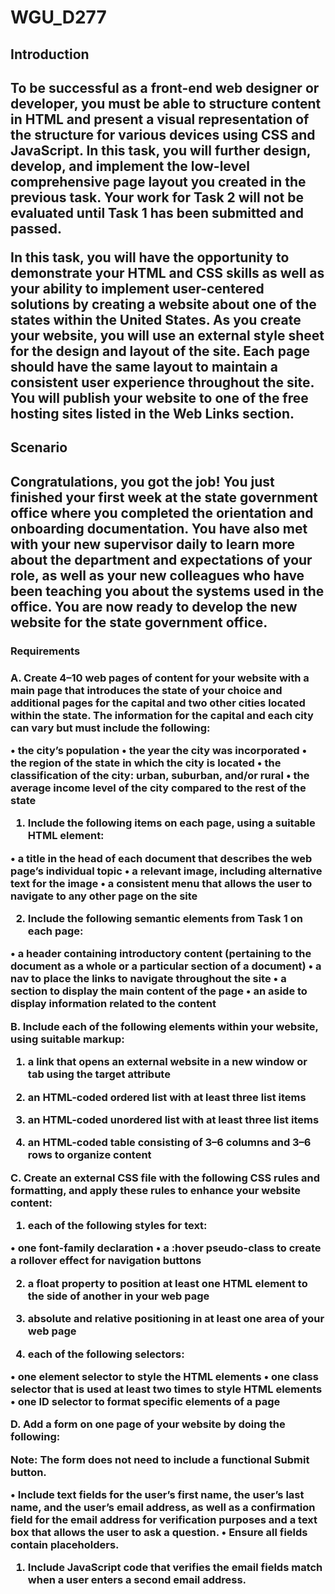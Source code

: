 # WGU_D277

<h2>Introduction<h2>
To be successful as a front-end web designer or developer, you must be able to structure content in HTML and present a visual representation of the structure for various devices using CSS and JavaScript. In this task, you will further design, develop, and implement the low-level comprehensive page layout you created in the previous task. Your work for Task 2 will not be evaluated until Task 1 has been submitted and passed.

In this task, you will have the opportunity to demonstrate your HTML and CSS skills as well as your ability to implement user-centered solutions by creating a website about one of the states within the United States. As you create your website, you will use an external style sheet for the design and layout of the site. Each page should have the same layout to maintain a consistent user experience throughout the site. You will publish your website to one of the free hosting sites listed in the Web Links section.

<h2>Scenario<h2>
Congratulations, you got the job! You just finished your first week at the state government office where you completed the orientation and onboarding documentation. You have also met with your new supervisor daily to learn more about the department and expectations of your role, as well as your new colleagues who have been teaching you about the systems used in the office. You are now ready to develop the new website for the state government office.

<h3>Requirements<h3>

A.  Create 4–10 web pages of content for your website with a main page that introduces the state of your choice and additional pages for the capital and two other cities located within the state. The information for the capital and each city can vary but must include the following:

•   the city’s population
•   the year the city was incorporated
•   the region of the state in which the city is located
•   the classification of the city: urban, suburban, and/or rural
•   the average income level of the city compared to the rest of the state

1.  Include the following items on each page, using a suitable HTML element:

•   a title in the head of each document that describes the web page’s individual topic
•   a relevant image, including alternative text for the image
•   a consistent menu that allows the user to navigate to any other page on the site

2.  Include the following semantic elements from Task 1 on each page:

•   a header containing introductory content (pertaining to the document as a whole or a particular section of a document)
•   a nav to place the links to navigate throughout the site
•   a section to display the main content of the page
•   an aside to display information related to the content

B.  Include each of the following elements within your website, using suitable markup:

1.  a link that opens an external website in a new window or tab using the target attribute

2.  an HTML-coded ordered list with at least three list items

3.  an HTML-coded unordered list with at least three list items

4.  an HTML-coded table consisting of 3–6 columns and 3–6 rows to organize content

C.  Create an external CSS file with the following CSS rules and formatting, and apply these rules to enhance your website content:

1.  each of the following styles for text:

•   one font-family declaration
•   a :hover pseudo-class to create a rollover effect for navigation buttons

2.  a float property to position at least one HTML element to the side of another in your web page

3.  absolute and relative positioning in at least one area of your web page

4.  each of the following selectors:

•   one element selector to style the HTML elements
•   one class selector that is used at least two times to style HTML elements
•   one ID selector to format specific elements of a page

D.  Add a form on one page of your website by doing the following:

Note: The form does not need to include a functional Submit button.

•   Include text fields for the user’s first name, the user’s last name, and the user’s email address, as well as a confirmation field for the email address for verification purposes and a text box that allows the user to ask a question.
•   Ensure all fields contain placeholders.

1.  Include JavaScript code that verifies the email fields match when a user enters a second email address.